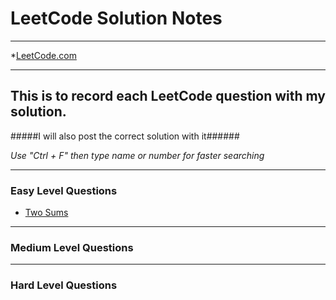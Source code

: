 # LeetCode Solution Notes

-----

*[LeetCode.com](https://leetcode.com/)

-----

## This is to record each LeetCode question with my solution.
#####I will also post the correct solution with it######

*Use "Ctrl + F" then type name or number for faster searching*

----

### Easy Level Questions

+ [Two Sums]()




----

### Medium Level Questions




----

### Hard Level Questions
